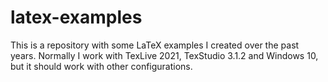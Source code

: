 # latex-examples

This is a repository with some LaTeX examples I created over the past years.
Normally I work with TexLive 2021, TexStudio 3.1.2 and Windows 10, but
it should work with other configurations.

